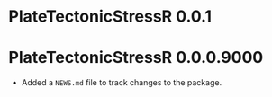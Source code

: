# PlateTectonicStressR 0.0.1

# PlateTectonicStressR 0.0.0.9000

* Added a `NEWS.md` file to track changes to the package.
